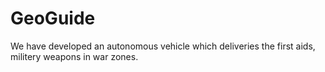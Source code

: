 # GeoGuide
We have developed an autonomous vehicle which  deliveries the first aids, militery weapons in war zones.
